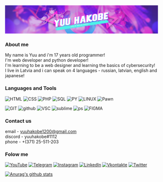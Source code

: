 [![Header](https://github.com/yuuhakobe/yuuhakobe/blob/main/assets/banner-GIT.jpg)](https://github.com/yuuhakobe)

### About me
My name is Yuu and i'm 17 years old programmer! <br />
I'm web developer and python developer! <br />
I'm learning to be a web designer and learning the basics of cybersecurity! <br />
I live in Latvia and i can speak on 4 languages - russian, latvian, english and japanese!  <br />


### Languages and Tools
![HTML](https://img.shields.io/badge/-HTML-DD4B25?style=for-the-badge&logo=html5&logoColor=ffffff)
![CSS](https://img.shields.io/badge/-CSS-1572B6?style=for-the-badge&logo=css3&logoColor=ffffff)
![PHP](https://img.shields.io/badge/-PHP-777BB4?style=for-the-badge&logo=php&logoColor=ffffff)
![SQL](https://img.shields.io/badge/-SQL-4479A1?style=for-the-badge&logo=mysql&logoColor=ffffff)
![PY](https://img.shields.io/badge/-Python-3776AB?style=for-the-badge&logo=python&logoColor=ffffff)
![LINUX](https://img.shields.io/badge/-LINUX-FCC624?style=for-the-badge&logo=linux&logoColor=ffffff)
![Pawn](https://img.shields.io/badge/-PAWN-FF8700?style=for-the-badge&logo=planet&logoColor=ffffff)


![GIT](https://img.shields.io/badge/-GIT-F05032?style=for-the-badge&logo=git&logoColor=ffffff)
![github](https://img.shields.io/badge/-GITHUB-181717?style=for-the-badge&logo=github&logoColor=ffffff)
![VSC](https://img.shields.io/badge/-VSC-007ACC?style=for-the-badge&logo=visual-studio-code&logoColor=ffffff)
![sublime](https://img.shields.io/badge/-Sublime-FF9800?style=for-the-badge&logo=sublime-text&logoColor=ffffff)
![ps](https://img.shields.io/badge/-PhotoShop-31A8FF?style=for-the-badge&logo=Adobe-photoshop&logoColor=ffffff)
![FIGMA](https://img.shields.io/badge/-FIGMA-F24E1E?style=for-the-badge&logo=figma&logoColor=ffffff)
### Contact us
email - yuuhakobe1200@gmail.com <br />
discord -  yuuhakobe#1112 <br />
phone - +(371) 25-511-203 <br />


### Folow me
[![YouTube](https://img.shields.io/badge/-YouTube-FF0000?style=for-the-badge&logo=YouTube&logoColor=FFFFFF)](https://www.youtube.com/channel/UCPRxtrwRtgYfmCpgUoJ_DQw)
[![Telegram](https://img.shields.io/badge/-Telegram-27A0D9?style=for-the-badge&logo=telegram&logoColor=FFFFFF)](https://t.me/yuuhakobe)
[![Instagram](https://img.shields.io/badge/-Instagram-B4068E?style=for-the-badge&logo=instagram&logoColor=FFFFFF)](https://www.instagram.com/raivis.yuuhakobe)
[![LinkedIn](https://img.shields.io/badge/-LinkedIn-007BB6?style=for-the-badge&logo=linkedin&logoColor=FFFFFF)](https://www.linkedin.com/in/yuu-hakobe-a1a146203/)
[![Vkontakte](https://img.shields.io/badge/-Vkontakte-4F7DB3?style=for-the-badge&logo=Vk&logoColor=FFFFFF)](https://vk.com/yuuhakobe)
[![Twitter](https://img.shields.io/badge/-Twitter-1C9DEB?style=for-the-badge&logo=Twitter&logoColor=FFFFFF)](https://twitter.com/Yuu23290394)

[![Anurag's github stats](https://github-readme-stats.vercel.app/api?username=yuuhakobe&show_icons=true)](https://github.com/anuraghazra/github-readme-stats)
